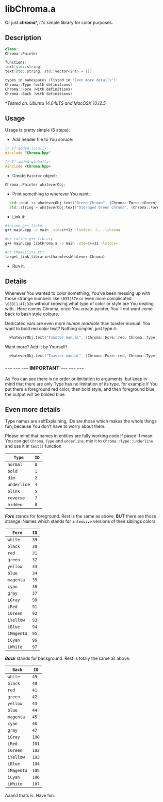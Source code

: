 # libChroma.a
Or just **_chroma_***, it's simple library for color purposes.

## Description

```c++
class:
Chroma::Painter

functions:
text(std::string)
text(std::string, std::vector<int> = {})

types in namespaces (listed in "Even more details"):
Chroma::Type (with definitions)
Chroma::Fore (with definitions)
Chroma::Back (with definitions)
```

*_Tested on: Ubuntu 14.04LTS and MacOSX 10.12.5_

## Usage
Usage is pretty simple (5 steps):
- Add header file to You soruce:

```c++
// If added locally:
#include "Chroma.hpp"

// If added globally:
#include <Chroma.hpp>
```

- Create `Painter` object:

```c++
Chroma::Painter whateverObj;
```

- Print something to wherever You want:

```c++
  std::cout << whateverObj.text("Green Chroma", {Chroma::Fore::iGreen}) << std::endl;
  std::string = whateverObj.text("Storaged Green Chroma", {Chroma::Fore::iGreen});
```

- Link it:

```bash
#inline g++ linker
g++ main.cpp -o main -std=c++1z -lstdc++ -L. -lchroma

#or inline g++ library
g++ main.cpp libChroma.a -o main -std=c++1z -lstdc++

#or CMakeLists.txt
target_link_libraries(harmlessWhatever Chroma)
```

- Run it.

## Details
Whenever You wanted to color something, You've been messing up with those strange numbers like `\033[37m` or even more complicated `\033[1;41;32m` without knowing what type of color or style are You dealing with.. Here comes Chroma, once You create painter, You'll not want come back to bash style colours. 

Dedicated vars are even more *human readable* than toaster manual. You want to bold red color text? Nothing simpler, just type it:

```c++
  whateverObj.text("Toaster manual", {Chroma::Fore::red, Chroma::Type::bold});
```

Want more? Add it by Yourself!

```c++
  whateverObj.text("Toaster manual", {Chroma::Fore::red, Chroma::Type::bold, Chroma::Back::blue, Chroma::Type::reverse, Chroma::Type::underline});
```

### **--- --- --- IMPORTANT --- --- ---**

As You can see there is no order or limitation to arguments, but keep in mind that there are only Type has no limitation of its type, for example if You put there a foreground red color, then bold style, and then foreground blue, the output will be bolded blue.

## Even more details
Type names are selfExplaining, IDs are those which makes the whole things fun, because You don't have to worry about them.

Please mind that names in entities are fully working code if pased. I mean You can get `Chroma`, `Type` and `underline`, mix it to `Chroma::Type::underline` and use it in `text()` function.

|`Type` | `ID`|
| --- | --- |
|`normal` | `0` |
|`bold` | `1` |
|`dim` | `2` |
|`underline` | `4` |
|`blink` | `5` |
|`reverse` | `7` |
|`hidden` | `8` |

**_Fore_** stands for foreground. Rest is the same as above, __BUT__ there are those strange iNames which stands for `intensive` versions of their siblings colors.

|`Fore` | `ID`|
| --- | --- |
|`white` | `39`|
|`black` | `30`|
|`red` | `31`|
|`green` | `32`|
|`yellow` | `33`|
|`blue` | `34`|
|`magenta` | `35`|
|`cyan` | `36`|
|`gray` | `37`|
|`iGray` | `90`|
|`iRed` | `91`|
|`iGreen` | `92`|
|`iYellow` | `93`|
|`iBlue` | `94`|
|`iMagenta` | `95`|
|`iCyan` | `96`|
|`iWhite` | `97`|

**_Back_** stands for background. Rest is totaly the same as above.

|`Back` | `ID`|
| --- | --- |
|`white` | `49`|
|`black` | `40`|
|`red` | `41`|
|`green` | `42`|
|`yellow` | `43`|
|`blue` | `44`|
|`magenta` | `45`|
|`cyan` | `46`|
|`gray` | `47`|
|`iGray` | `100`|
|`iRed` | `101`|
|`iGreen` | `102`|
|`iYellow` | `103`|
|`iBlue` | `104`|
|`iMagenta` | `105`|
|`iCyan` | `106`|
|`iWhite` | `107`|

Aaand thats is. Have fun.
